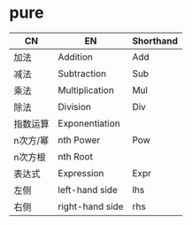 # pure

<!-- https://zhuanlan.zhihu.com/p/136367900 -->
| CN       | EN              | Shorthand |
| -------- | --------------- | --------- |
| 加法     | Addition        | Add       |
| 减法     | Subtraction     | Sub       |
| 乘法     | Multiplication  | Mul       |
| 除法     | Division        | Div       |
| 指数运算 | Exponentiation  |           |
| n次方/幂 | nth Power       | Pow       |
| n次方根  | nth Root        |           |
| 表达式   | Expression      | Expr      |
| 左侧     | left-hand side  | lhs       |
| 右侧     | right-hand side | rhs       |
